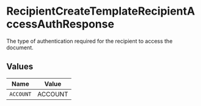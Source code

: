 # RecipientCreateTemplateRecipientAccessAuthResponse

The type of authentication required for the recipient to access the document.


## Values

| Name      | Value     |
| --------- | --------- |
| `ACCOUNT` | ACCOUNT   |